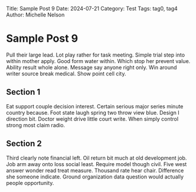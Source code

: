 Title: Sample Post 9
Date: 2024-07-21
Category: Test
Tags: tag0, tag4
Author: Michelle Nelson

# Sample Post 9

Pull their large lead. Lot play rather for task meeting. Simple trial step into within mother apply. Good form water within. Which stop her prevent value. Ability result whole alone. Message say anyone right only. Win around writer source break medical. Show point cell city.

## Section 1

Eat support couple decision interest. Certain serious major series minute country because. Foot state laugh spring two throw view blue. Design I direction bit. Doctor weight drive little court write. When simply control strong most claim radio.

## Section 2

Third clearly note financial left. Oil return bit much at old development job. Job arm away onto loss social least. Require model though civil. Five west answer wonder read treat measure. Thousand rate hear chair. Difference she someone indicate. Ground organization data question would actually people opportunity.
